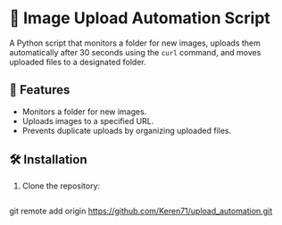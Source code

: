 # 📸 Image Upload Automation Script

A Python script that monitors a folder for new images, uploads them automatically after 30 seconds using the `curl` command, and moves uploaded files to a designated folder.

## 🚀 Features
- Monitors a folder for new images.
- Uploads images to a specified URL.
- Prevents duplicate uploads by organizing uploaded files.

## 🛠️ Installation
1. Clone the repository:
   ```bash
git remote add origin https://github.com/Keren71/upload_automation.git 
